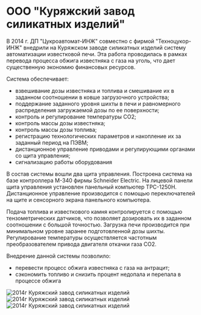 # ООО "Куряжский завод силикатных изделий"

В 2014 г. ДП "Цукроавтомат-ИНЖ" совместно с фирмой "Техноцукор-ИНЖ" внедрили на Куряжском заводе силикатных изделий систему автоматизации известковой печи. Эта работа проводилась в рамках перевода процесса обжига известняка с газа на уголь, что дает существенную экономию финансовых ресурсов.

Система обеспечивает:
- взвешивание дозы известняка и топлива и смешивание их в заданном соотношении в ковше загрузочного устройства;
- поддержание заданного уровня шихты в печи и равномерного распределения загружаемой дозы по ее поверхности;
- контроль и регулирование температуры СО2;
- контроль массы дозы известняка;
- контроль массы дозы топлива;
- регистрацию технологических параметров и накопление их за заданный период на ПЭВМ;
- дистанционное управление приводами и регулирующими органами со щита управления;
- сигнализацию работы оборудования

В состав системы вошли два щита управления. Построена система на базе контроллера M-340 фирмы Schneider Electric. На лицевой панели щита управления установлен панельный компьютер ТРС-1250Н. Дистанционное управление производится с помощью переключателей на щите и сенсорного экрана панельного компьютера.

Подача топлива и известкового камня контролируется с помощью тензометрических датчиков, что позволяет дозировать их в заданном соотношении с большой точностью. Загрузка печи производится при минимальном уровне заранее подготовленной дозы шихты. Регулирование температуры осуществляется частотным преобразователем привода двигателя откачки газа СО2.

Внедрение данной системы позволило:
- перевести процесс обжига известняка с газа на антрацит;
- сэкономить топливо и снизить процент недопала и перепала в процессе обжига

![2014г Куряжский завод силикатных изделий](/img/works/2014/kuryazh1.jpg)
![2014г Куряжский завод силикатных изделий](/img/works/2014/kuryazh2.jpg)
![2014г Куряжский завод силикатных изделий](/img/works/2014/kuryazh3.jpg)